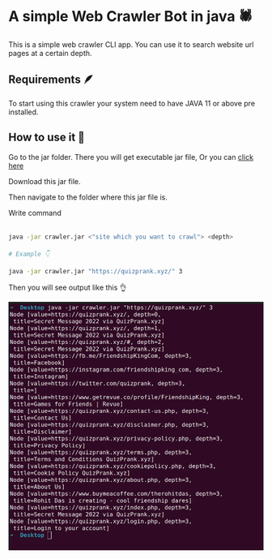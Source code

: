 # A simple Web Crawler Bot in java 🕷️

This is a simple web crawler CLI app. You can use it to search website url pages at a certain depth.

## Requirements 🪶️

To start using this crawler your system need to have JAVA 11 or above pre installed.

## How to use it 🤔️

Go to the jar folder. There you will get executable jar file, Or you can [click here](jar/crawler.jar) 

Download this jar file.

Then navigate to the folder where this jar file is.

Write command

```bash

java -jar crawler.jar <"site which you want to crawl"> <depth>

# Example 👇️

java -jar crawler.jar "https://quizprank.xyz/" 3

```

Then you will see output like this 👌️

![image](img/test-pic.png)


